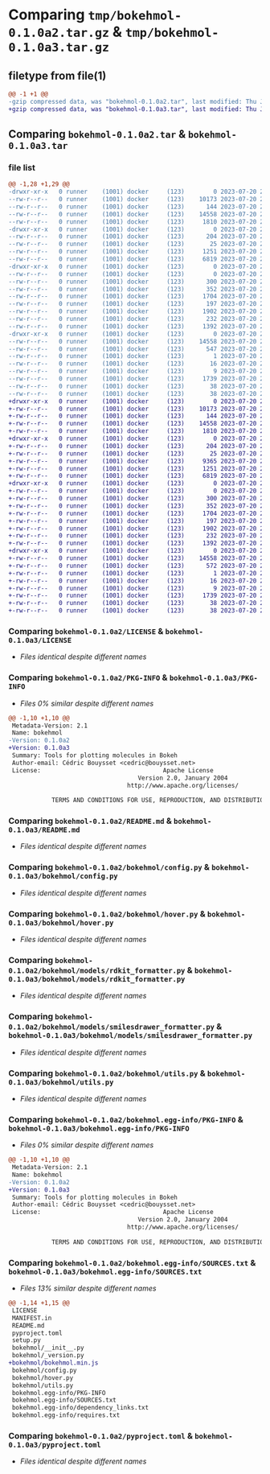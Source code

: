 # Comparing `tmp/bokehmol-0.1.0a2.tar.gz` & `tmp/bokehmol-0.1.0a3.tar.gz`

## filetype from file(1)

```diff
@@ -1 +1 @@
-gzip compressed data, was "bokehmol-0.1.0a2.tar", last modified: Thu Jul 20 23:11:00 2023, max compression
+gzip compressed data, was "bokehmol-0.1.0a3.tar", last modified: Thu Jul 20 23:22:30 2023, max compression
```

## Comparing `bokehmol-0.1.0a2.tar` & `bokehmol-0.1.0a3.tar`

### file list

```diff
@@ -1,28 +1,29 @@
-drwxr-xr-x   0 runner    (1001) docker     (123)        0 2023-07-20 23:11:00.954417 bokehmol-0.1.0a2/
--rw-r--r--   0 runner    (1001) docker     (123)    10173 2023-07-20 23:10:44.000000 bokehmol-0.1.0a2/LICENSE
--rw-r--r--   0 runner    (1001) docker     (123)      144 2023-07-20 23:10:44.000000 bokehmol-0.1.0a2/MANIFEST.in
--rw-r--r--   0 runner    (1001) docker     (123)    14558 2023-07-20 23:11:00.954417 bokehmol-0.1.0a2/PKG-INFO
--rw-r--r--   0 runner    (1001) docker     (123)     1810 2023-07-20 23:10:44.000000 bokehmol-0.1.0a2/README.md
-drwxr-xr-x   0 runner    (1001) docker     (123)        0 2023-07-20 23:11:00.950417 bokehmol-0.1.0a2/bokehmol/
--rw-r--r--   0 runner    (1001) docker     (123)      204 2023-07-20 23:10:44.000000 bokehmol-0.1.0a2/bokehmol/__init__.py
--rw-r--r--   0 runner    (1001) docker     (123)       25 2023-07-20 23:10:44.000000 bokehmol-0.1.0a2/bokehmol/_version.py
--rw-r--r--   0 runner    (1001) docker     (123)     1251 2023-07-20 23:10:44.000000 bokehmol-0.1.0a2/bokehmol/config.py
--rw-r--r--   0 runner    (1001) docker     (123)     6819 2023-07-20 23:10:44.000000 bokehmol-0.1.0a2/bokehmol/hover.py
-drwxr-xr-x   0 runner    (1001) docker     (123)        0 2023-07-20 23:11:00.954417 bokehmol-0.1.0a2/bokehmol/models/
--rw-r--r--   0 runner    (1001) docker     (123)        0 2023-07-20 23:10:44.000000 bokehmol-0.1.0a2/bokehmol/models/__init__.py
--rw-r--r--   0 runner    (1001) docker     (123)      300 2023-07-20 23:10:44.000000 bokehmol-0.1.0a2/bokehmol/models/base_formatter.py
--rw-r--r--   0 runner    (1001) docker     (123)      352 2023-07-20 23:10:44.000000 bokehmol-0.1.0a2/bokehmol/models/base_hover.py
--rw-r--r--   0 runner    (1001) docker     (123)     1704 2023-07-20 23:10:44.000000 bokehmol-0.1.0a2/bokehmol/models/rdkit_formatter.py
--rw-r--r--   0 runner    (1001) docker     (123)      197 2023-07-20 23:10:44.000000 bokehmol-0.1.0a2/bokehmol/models/rdkit_hover.py
--rw-r--r--   0 runner    (1001) docker     (123)     1902 2023-07-20 23:10:44.000000 bokehmol-0.1.0a2/bokehmol/models/smilesdrawer_formatter.py
--rw-r--r--   0 runner    (1001) docker     (123)      232 2023-07-20 23:10:44.000000 bokehmol-0.1.0a2/bokehmol/models/smilesdrawer_hover.py
--rw-r--r--   0 runner    (1001) docker     (123)     1392 2023-07-20 23:10:44.000000 bokehmol-0.1.0a2/bokehmol/utils.py
-drwxr-xr-x   0 runner    (1001) docker     (123)        0 2023-07-20 23:11:00.950417 bokehmol-0.1.0a2/bokehmol.egg-info/
--rw-r--r--   0 runner    (1001) docker     (123)    14558 2023-07-20 23:11:00.000000 bokehmol-0.1.0a2/bokehmol.egg-info/PKG-INFO
--rw-r--r--   0 runner    (1001) docker     (123)      547 2023-07-20 23:11:00.000000 bokehmol-0.1.0a2/bokehmol.egg-info/SOURCES.txt
--rw-r--r--   0 runner    (1001) docker     (123)        1 2023-07-20 23:11:00.000000 bokehmol-0.1.0a2/bokehmol.egg-info/dependency_links.txt
--rw-r--r--   0 runner    (1001) docker     (123)       16 2023-07-20 23:11:00.000000 bokehmol-0.1.0a2/bokehmol.egg-info/requires.txt
--rw-r--r--   0 runner    (1001) docker     (123)        9 2023-07-20 23:11:00.000000 bokehmol-0.1.0a2/bokehmol.egg-info/top_level.txt
--rw-r--r--   0 runner    (1001) docker     (123)     1739 2023-07-20 23:10:44.000000 bokehmol-0.1.0a2/pyproject.toml
--rw-r--r--   0 runner    (1001) docker     (123)       38 2023-07-20 23:11:00.954417 bokehmol-0.1.0a2/setup.cfg
--rw-r--r--   0 runner    (1001) docker     (123)       38 2023-07-20 23:10:44.000000 bokehmol-0.1.0a2/setup.py
+drwxr-xr-x   0 runner    (1001) docker     (123)        0 2023-07-20 23:22:30.907032 bokehmol-0.1.0a3/
+-rw-r--r--   0 runner    (1001) docker     (123)    10173 2023-07-20 23:21:41.000000 bokehmol-0.1.0a3/LICENSE
+-rw-r--r--   0 runner    (1001) docker     (123)      144 2023-07-20 23:21:41.000000 bokehmol-0.1.0a3/MANIFEST.in
+-rw-r--r--   0 runner    (1001) docker     (123)    14558 2023-07-20 23:22:30.907032 bokehmol-0.1.0a3/PKG-INFO
+-rw-r--r--   0 runner    (1001) docker     (123)     1810 2023-07-20 23:21:41.000000 bokehmol-0.1.0a3/README.md
+drwxr-xr-x   0 runner    (1001) docker     (123)        0 2023-07-20 23:22:30.903032 bokehmol-0.1.0a3/bokehmol/
+-rw-r--r--   0 runner    (1001) docker     (123)      204 2023-07-20 23:21:41.000000 bokehmol-0.1.0a3/bokehmol/__init__.py
+-rw-r--r--   0 runner    (1001) docker     (123)       25 2023-07-20 23:21:41.000000 bokehmol-0.1.0a3/bokehmol/_version.py
+-rw-r--r--   0 runner    (1001) docker     (123)     9365 2023-07-20 23:22:26.000000 bokehmol-0.1.0a3/bokehmol/bokehmol.min.js
+-rw-r--r--   0 runner    (1001) docker     (123)     1251 2023-07-20 23:21:41.000000 bokehmol-0.1.0a3/bokehmol/config.py
+-rw-r--r--   0 runner    (1001) docker     (123)     6819 2023-07-20 23:21:41.000000 bokehmol-0.1.0a3/bokehmol/hover.py
+drwxr-xr-x   0 runner    (1001) docker     (123)        0 2023-07-20 23:22:30.907032 bokehmol-0.1.0a3/bokehmol/models/
+-rw-r--r--   0 runner    (1001) docker     (123)        0 2023-07-20 23:21:41.000000 bokehmol-0.1.0a3/bokehmol/models/__init__.py
+-rw-r--r--   0 runner    (1001) docker     (123)      300 2023-07-20 23:21:41.000000 bokehmol-0.1.0a3/bokehmol/models/base_formatter.py
+-rw-r--r--   0 runner    (1001) docker     (123)      352 2023-07-20 23:21:41.000000 bokehmol-0.1.0a3/bokehmol/models/base_hover.py
+-rw-r--r--   0 runner    (1001) docker     (123)     1704 2023-07-20 23:21:41.000000 bokehmol-0.1.0a3/bokehmol/models/rdkit_formatter.py
+-rw-r--r--   0 runner    (1001) docker     (123)      197 2023-07-20 23:21:41.000000 bokehmol-0.1.0a3/bokehmol/models/rdkit_hover.py
+-rw-r--r--   0 runner    (1001) docker     (123)     1902 2023-07-20 23:21:41.000000 bokehmol-0.1.0a3/bokehmol/models/smilesdrawer_formatter.py
+-rw-r--r--   0 runner    (1001) docker     (123)      232 2023-07-20 23:21:41.000000 bokehmol-0.1.0a3/bokehmol/models/smilesdrawer_hover.py
+-rw-r--r--   0 runner    (1001) docker     (123)     1392 2023-07-20 23:21:41.000000 bokehmol-0.1.0a3/bokehmol/utils.py
+drwxr-xr-x   0 runner    (1001) docker     (123)        0 2023-07-20 23:22:30.903032 bokehmol-0.1.0a3/bokehmol.egg-info/
+-rw-r--r--   0 runner    (1001) docker     (123)    14558 2023-07-20 23:22:30.000000 bokehmol-0.1.0a3/bokehmol.egg-info/PKG-INFO
+-rw-r--r--   0 runner    (1001) docker     (123)      572 2023-07-20 23:22:30.000000 bokehmol-0.1.0a3/bokehmol.egg-info/SOURCES.txt
+-rw-r--r--   0 runner    (1001) docker     (123)        1 2023-07-20 23:22:30.000000 bokehmol-0.1.0a3/bokehmol.egg-info/dependency_links.txt
+-rw-r--r--   0 runner    (1001) docker     (123)       16 2023-07-20 23:22:30.000000 bokehmol-0.1.0a3/bokehmol.egg-info/requires.txt
+-rw-r--r--   0 runner    (1001) docker     (123)        9 2023-07-20 23:22:30.000000 bokehmol-0.1.0a3/bokehmol.egg-info/top_level.txt
+-rw-r--r--   0 runner    (1001) docker     (123)     1739 2023-07-20 23:21:41.000000 bokehmol-0.1.0a3/pyproject.toml
+-rw-r--r--   0 runner    (1001) docker     (123)       38 2023-07-20 23:22:30.907032 bokehmol-0.1.0a3/setup.cfg
+-rw-r--r--   0 runner    (1001) docker     (123)       38 2023-07-20 23:21:41.000000 bokehmol-0.1.0a3/setup.py
```

### Comparing `bokehmol-0.1.0a2/LICENSE` & `bokehmol-0.1.0a3/LICENSE`

 * *Files identical despite different names*

### Comparing `bokehmol-0.1.0a2/PKG-INFO` & `bokehmol-0.1.0a3/PKG-INFO`

 * *Files 0% similar despite different names*

```diff
@@ -1,10 +1,10 @@
 Metadata-Version: 2.1
 Name: bokehmol
-Version: 0.1.0a2
+Version: 0.1.0a3
 Summary: Tools for plotting molecules in Bokeh
 Author-email: Cédric Bouysset <cedric@bouysset.net>
 License:                                  Apache License
                                    Version 2.0, January 2004
                                 http://www.apache.org/licenses/
         
            TERMS AND CONDITIONS FOR USE, REPRODUCTION, AND DISTRIBUTION
```

### Comparing `bokehmol-0.1.0a2/README.md` & `bokehmol-0.1.0a3/README.md`

 * *Files identical despite different names*

### Comparing `bokehmol-0.1.0a2/bokehmol/config.py` & `bokehmol-0.1.0a3/bokehmol/config.py`

 * *Files identical despite different names*

### Comparing `bokehmol-0.1.0a2/bokehmol/hover.py` & `bokehmol-0.1.0a3/bokehmol/hover.py`

 * *Files identical despite different names*

### Comparing `bokehmol-0.1.0a2/bokehmol/models/rdkit_formatter.py` & `bokehmol-0.1.0a3/bokehmol/models/rdkit_formatter.py`

 * *Files identical despite different names*

### Comparing `bokehmol-0.1.0a2/bokehmol/models/smilesdrawer_formatter.py` & `bokehmol-0.1.0a3/bokehmol/models/smilesdrawer_formatter.py`

 * *Files identical despite different names*

### Comparing `bokehmol-0.1.0a2/bokehmol/utils.py` & `bokehmol-0.1.0a3/bokehmol/utils.py`

 * *Files identical despite different names*

### Comparing `bokehmol-0.1.0a2/bokehmol.egg-info/PKG-INFO` & `bokehmol-0.1.0a3/bokehmol.egg-info/PKG-INFO`

 * *Files 0% similar despite different names*

```diff
@@ -1,10 +1,10 @@
 Metadata-Version: 2.1
 Name: bokehmol
-Version: 0.1.0a2
+Version: 0.1.0a3
 Summary: Tools for plotting molecules in Bokeh
 Author-email: Cédric Bouysset <cedric@bouysset.net>
 License:                                  Apache License
                                    Version 2.0, January 2004
                                 http://www.apache.org/licenses/
         
            TERMS AND CONDITIONS FOR USE, REPRODUCTION, AND DISTRIBUTION
```

### Comparing `bokehmol-0.1.0a2/bokehmol.egg-info/SOURCES.txt` & `bokehmol-0.1.0a3/bokehmol.egg-info/SOURCES.txt`

 * *Files 13% similar despite different names*

```diff
@@ -1,14 +1,15 @@
 LICENSE
 MANIFEST.in
 README.md
 pyproject.toml
 setup.py
 bokehmol/__init__.py
 bokehmol/_version.py
+bokehmol/bokehmol.min.js
 bokehmol/config.py
 bokehmol/hover.py
 bokehmol/utils.py
 bokehmol.egg-info/PKG-INFO
 bokehmol.egg-info/SOURCES.txt
 bokehmol.egg-info/dependency_links.txt
 bokehmol.egg-info/requires.txt
```

### Comparing `bokehmol-0.1.0a2/pyproject.toml` & `bokehmol-0.1.0a3/pyproject.toml`

 * *Files identical despite different names*

